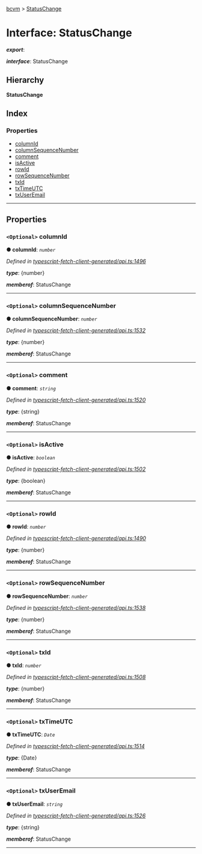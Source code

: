 [bcvm](../README.md) > [StatusChange](../interfaces/statuschange.md)

# Interface: StatusChange

*__export__*: 

*__interface__*: StatusChange

## Hierarchy

**StatusChange**

## Index

### Properties

* [columnId](statuschange.md#columnid)
* [columnSequenceNumber](statuschange.md#columnsequencenumber)
* [comment](statuschange.md#comment)
* [isActive](statuschange.md#isactive)
* [rowId](statuschange.md#rowid)
* [rowSequenceNumber](statuschange.md#rowsequencenumber)
* [txId](statuschange.md#txid)
* [txTimeUTC](statuschange.md#txtimeutc)
* [txUserEmail](statuschange.md#txuseremail)

---

## Properties

<a id="columnid"></a>

### `<Optional>` columnId

**● columnId**: *`number`*

*Defined in [typescript-fetch-client-generated/api.ts:1496](https://github.com/boardwalktech/Boardwalk-Client-Virtual-Machine-JS/blob/bd51c2e/typescript/src/typescript-fetch-client-generated/api.ts#L1496)*

*__type__*: {number}

*__memberof__*: StatusChange

___
<a id="columnsequencenumber"></a>

### `<Optional>` columnSequenceNumber

**● columnSequenceNumber**: *`number`*

*Defined in [typescript-fetch-client-generated/api.ts:1532](https://github.com/boardwalktech/Boardwalk-Client-Virtual-Machine-JS/blob/bd51c2e/typescript/src/typescript-fetch-client-generated/api.ts#L1532)*

*__type__*: {number}

*__memberof__*: StatusChange

___
<a id="comment"></a>

### `<Optional>` comment

**● comment**: *`string`*

*Defined in [typescript-fetch-client-generated/api.ts:1520](https://github.com/boardwalktech/Boardwalk-Client-Virtual-Machine-JS/blob/bd51c2e/typescript/src/typescript-fetch-client-generated/api.ts#L1520)*

*__type__*: {string}

*__memberof__*: StatusChange

___
<a id="isactive"></a>

### `<Optional>` isActive

**● isActive**: *`boolean`*

*Defined in [typescript-fetch-client-generated/api.ts:1502](https://github.com/boardwalktech/Boardwalk-Client-Virtual-Machine-JS/blob/bd51c2e/typescript/src/typescript-fetch-client-generated/api.ts#L1502)*

*__type__*: {boolean}

*__memberof__*: StatusChange

___
<a id="rowid"></a>

### `<Optional>` rowId

**● rowId**: *`number`*

*Defined in [typescript-fetch-client-generated/api.ts:1490](https://github.com/boardwalktech/Boardwalk-Client-Virtual-Machine-JS/blob/bd51c2e/typescript/src/typescript-fetch-client-generated/api.ts#L1490)*

*__type__*: {number}

*__memberof__*: StatusChange

___
<a id="rowsequencenumber"></a>

### `<Optional>` rowSequenceNumber

**● rowSequenceNumber**: *`number`*

*Defined in [typescript-fetch-client-generated/api.ts:1538](https://github.com/boardwalktech/Boardwalk-Client-Virtual-Machine-JS/blob/bd51c2e/typescript/src/typescript-fetch-client-generated/api.ts#L1538)*

*__type__*: {number}

*__memberof__*: StatusChange

___
<a id="txid"></a>

### `<Optional>` txId

**● txId**: *`number`*

*Defined in [typescript-fetch-client-generated/api.ts:1508](https://github.com/boardwalktech/Boardwalk-Client-Virtual-Machine-JS/blob/bd51c2e/typescript/src/typescript-fetch-client-generated/api.ts#L1508)*

*__type__*: {number}

*__memberof__*: StatusChange

___
<a id="txtimeutc"></a>

### `<Optional>` txTimeUTC

**● txTimeUTC**: *`Date`*

*Defined in [typescript-fetch-client-generated/api.ts:1514](https://github.com/boardwalktech/Boardwalk-Client-Virtual-Machine-JS/blob/bd51c2e/typescript/src/typescript-fetch-client-generated/api.ts#L1514)*

*__type__*: {Date}

*__memberof__*: StatusChange

___
<a id="txuseremail"></a>

### `<Optional>` txUserEmail

**● txUserEmail**: *`string`*

*Defined in [typescript-fetch-client-generated/api.ts:1526](https://github.com/boardwalktech/Boardwalk-Client-Virtual-Machine-JS/blob/bd51c2e/typescript/src/typescript-fetch-client-generated/api.ts#L1526)*

*__type__*: {string}

*__memberof__*: StatusChange

___

